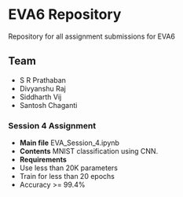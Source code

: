 # EVA6 Repository #

Repository for all assignment submissions for EVA6

## Team ##

* S R Prathaban
* Divyanshu Raj
* Siddharth Vij
* Santosh Chaganti

### Session 4 Assignment ###

* **Main file** EVA_Session_4.ipynb
* **Contents** 
MNIST classification using CNN. 
* **Requirements** 
* Use less than 20K parameters
* Train for less than 20 epochs
* Accuracy >= 99.4% 


